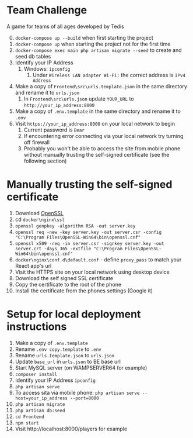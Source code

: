 # Team Challenge
A game for teams of all ages developed by Tedis

0. `docker-compose up --build` when first starting the project
1. `docker-compose up` when starting the project not for the first time
2. `docker-compose exec main php artisan migrate --seed` to create and seed db tables
3. Identify your IP Address
    1. Windows: `ipconfig`
        1. Under `Wireless LAN adapter Wi-Fi:` the correct address is `IPv4 Address`
4. Make a copy of `Frontend\src\urls.template.json` in the same directory and rename it to `urls.json`
    1. In `Frontend\src\urls.json` update `YOUR_URL` to `http://your_ip_address:8000`
5. Make a copy of `.env.template` in the same directory and rename it to `.env`
6. Visit `https://your_ip_address:8000` on your local network to begin
    1. Current password is `Bear`
    2. If encountering error connecting via your local network try turning off firewall
    3. Probably you won't be able to access the site from mobile phone without manually trusting the self-signed certificate (see the following section)


# Manually trusting the self-signed certificate
1. Download [OpenSSL](https://sourceforge.net/projects/openssl/)
2. cd `docker\nginx\ssl`
3. `openssl genpkey -algorithm RSA -out server.key`
4. `openssl req -new -key server.key -out server.csr -config "C:\Program Files\OpenSSL-Win64\bin\openssl.cnf"`
5. `openssl x509 -req -in server.csr -signkey server.key -out server.crt -days 365 -extfile "C:\Program Files\OpenSSL-Win64\bin\openssl.cnf"`
6. `docker\nginx\conf.d\default.conf` - define `proxy_pass` to match your React app's url
7. Visit the HTTPS site on your local network using desktop device
8. Download the self signed SSL certificate
9. Copy the certificate to the root of the phone
10. Install the certificate from the phones settings (Google it)

# Setup for local deployment instructions
1. Make a copy of `.env.template`
2. Rename `.env copy.template` to `.env`
3. Rename `urls.template.json` to `urls.json`
4. Update `base_url` in `urls.json` to BE base url
5. Start MySQL server (on WAMPSERVER64 for example)
6. `composer install`
7. Identify your IP Address `ipconfig`
8. `php artisan serve`
  1. To access sita via mobile phone: `php artisan serve --host=your_ip_address --port=8000`
9. `php artisan migrate`
10. `php artisan db:seed`
11. `cd Frontend`
12. `npm start`
13. Visit http://localhost:8000/players for example

